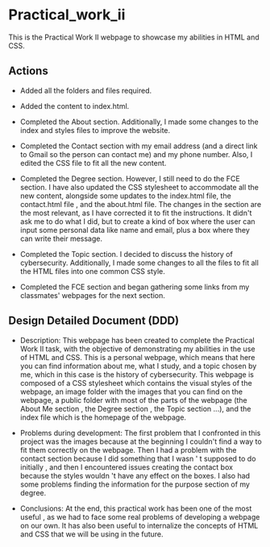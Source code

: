 # Practical_work_ii

This is the Practical Work II webpage to showcase my abilities in HTML and CSS.

## Actions

- Added all the folders and files required.

- Added the content to index.html.

- Completed the About section. Additionally, I made some changes to the index and styles files to improve the website.

- Completed the Contact section with my email address (and a direct link to Gmail so the person can contact me) and my phone number. Also, I edited the CSS file to fit all the new content.

- Completed the Degree section. However, I still need to do the FCE section. I have also updated the CSS stylesheet to accommodate all the new content, alongside some updates to the index.html file, the contact.html file , and the about.html file. The changes in the section are the most relevant, as I have corrected it to fit the instructions. It didn't ask me to do what I did, but to create a kind of box where the user can input some personal data like name and email, plus a box where they can write their message.

- Completed the Topic section. I decided to discuss the history of cybersecurity. Additionally, I made some changes to all the files to fit all the HTML files into one common CSS style.

- Completed the FCE section and began gathering some links from my classmates' webpages for the next section. 

## Design Detailed Document (DDD)

- Description: This webpage has been created to complete the Practical Work II task, with the objective of demonstrating my abilities in the use of HTML and CSS. This is a personal webpage, which means that here you can find information about me, what I study, and a topic chosen by me, which in this case is the history of cybersecurity. This webpage is composed of a CSS stylesheet which contains the visual styles of the webpage, an image folder with the images that you can find on the webpage, a public folder with most of the parts of the webpage (the About Me section , the Degree section , the Topic section ...), and the index file which is the homepage of the webpage.

- Problems during development: The first problem that I confronted in this project was the images because at the beginning I couldn't find a way to fit them correctly on the webpage. Then I had a problem with the contact section because I did something that I wasn ' t supposed to do initially , and then I encountered issues creating the contact box because the styles wouldn 't have any effect on the boxes. I also had some problems finding the information for the purpose section of my degree.

- Conclusions: At the end, this practical work has been one of the most useful , as we had to face some real problems of developing a webpage on our own. It has also been useful to internalize the concepts of HTML and CSS that we will be using in the future.
